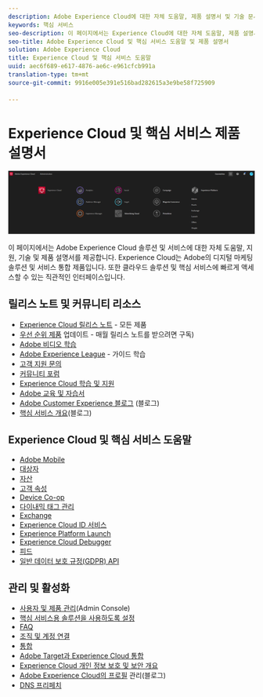```yaml
---
description: Adobe Experience Cloud에 대한 자체 도움말, 제품 설명서 및 기술 문서 Experience Cloud는 Adobe의 디지털 마케팅 솔루션 및 서비스 통합 제품입니다.
keywords: 핵심 서비스
seo-description: 이 페이지에서는 Experience Cloud에 대한 자체 도움말, 제품 설명서 및 기술 설명서를 제공합니다.
seo-title: Adobe Experience Cloud 및 핵심 서비스 도움말 및 제품 설명서
solution: Adobe Experience Cloud
title: Experience Cloud 및 핵심 서비스 도움말
uuid: aec6f689-e617-4876-ae6c-e961cfcb991a
translation-type: tm+mt
source-git-commit: 9916e005e391e516bad282615a3e9be58f725909

---
```



# Experience Cloud 및 핵심 서비스 제품 설명서

![Experience Cloud](assets/banner.png)

이 페이지에서는 Adobe Experience Cloud 솔루션 및 서비스에 대한 자체 도움말, 지원, 기술 및 제품 설명서를 제공합니다. Experience Cloud는 Adobe의 디지털 마케팅 솔루션 및 서비스 통합 제품입니다. 또한 클라우드 솔루션 및 핵심 서비스에 빠르게 액세스할 수 있는 직관적인 인터페이스입니다.

## 릴리스 노트 및 커뮤니티 리소스

* [Experience Cloud 릴리스 노트](https://docs.adobe.com/content/help/en/release-notes/experience-cloud/current.html) - 모든 제품
* [우선 순위 제품](https://www.adobe.com/subscription/priority-product-update.html) 업데이트 - 매월 릴리스 노트를 받으려면 구독)
* [Adobe 비디오 학습](https://docs.adobe.com/content/help/en/core-services-learn/tutorials/overview.html)
* [Adobe Experience League](https://landing.adobe.com/experience-league/) - 가이드 학습
* [고객 지원 문의](https://helpx.adobe.com/contact/enterprise-support.ec.html)
* [커뮤니티 포럼](https://forums.adobe.com/community/experience-cloud)
* [Experience Cloud 학습 및 지원](https://helpx.adobe.com/support/experience-cloud.html)
* [Adobe 교육 및 자습서](https://helpx.adobe.com/learning.html?promoid=KAUDK)
* [Adobe Customer Experience 블로그](https://theblog.adobe.com/customer-experience/) (블로그)
* [핵심 서비스 개요](https://theblog.adobe.com/part-2-capturing-leveraging-consumer-behavior-adobe-marketing-cloud/)(블로그)

## Experience Cloud 및 핵심 서비스 도움말

* [Adobe Mobile](https://docs.adobe.com/content/help/en/mobile-services/using/home.html)
* [대상자](https://docs.adobe.com/content/help/en/core-services/interface/audiences/audience-library.html)
* [자산](experience-cloud-assets/experience-cloud-assets.md)
* [고객 속성](https://docs.adobe.com/content/help/en/core-services/interface/customer-attributes/attributes.html)
* [Device Co-op](https://docs.adobe.com/content/help/en/device-co-op/using/home.html)
* [다이내믹 태그 관리](https://docs.adobe.com/content/help/en/dtm/using/dtm-home.html)
* [Exchange](https://experiencecloud.adobeexchange.com/)
* [Experience Cloud ID 서비스](https://docs.adobe.com/content/help/en/id-service/using/home.html)
* [Experience Platform Launch](https://docs.adobelaunch.com/)
* [Experience Cloud Debugger](https://marketing.adobe.com/resources/help/en_US/experience-cloud-debugger/)
* [피드](feed.md)
* [일반 데이터 보호 규정(GDPR) API](https://www.adobe.io/apis/experiencecloud/gdpr.html)

## 관리 및 활성화

* [사용자 및 제품 관리](admin-getting-started/admin-getting-started.md)(Admin Console)
* [핵심 서비스용 솔루션을 사용하도록 설정](core-services/core-services.md)
* [FAQ](admin-getting-started/admin-getting-started.md)
* [조직 및 계정 연결](admin-getting-started/organizations.md)
* [통합](marketing-cloud-integrations.md)
* [Adobe Target과 Experience Cloud 통합](https://docs.adobe.com/content/help/en/target/using/integrate/a4t/a4t.html)
* [Experience Cloud 개인 정보 보호 및 보안 개요](assets/Adobe-Marketing-Cloud-Privacy-and-Security-Overview.pdf)
* [Adobe Experience Cloud의 프로필](https://theblog.adobe.com/profile-management-adobe-marketing-cloud-comes-together/) 관리(블로그)
* [DNS 프리페치](admin-getting-started/admin-getting-started.md#concept_6BC8C6856E3644F8956D7AD0A96383B7)
